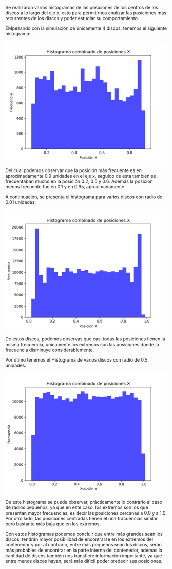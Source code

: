Se realizaron varios histogramas de las posiciones de los centros de los discos a lo largo del eje x, esto para permitirnos analizar las posiciones más recurrentes de los discos y poder estudiar su comportamiento.

EMpezando con la simulación de únicamente 4 discos, tenemos el siguiente histograma:

![Histograma de 4 discos](imagenes/Histograma_4_discos.png)

Del cual podemos observar que la posición más frecuente es en aproximadamente 0.9 unidades en el eje x, seguido de esta tambíen se frecuentaban mucho en la posición 0.2, 0.5 y 0.6. Además la posición menos frecuente fue en 0.1 y en 0.95, aproximadamente.

A continuación, se presenta el histograma para varios discos con radio de 0.01 unidades:

![Histograma de muchos discos de radio 0.5](imagenes/Histograma_bigRadius.png)

De estos discos, podemos observas que casi todas las posiciones tienen la misma frecuencia, únicamente los extremos son las posiciones donde la frecuencia disminuye considerablemente.

Por útimo tenemos el Histograma de varios discos con radio de 0.5 unidades:

![Histograma de muchos discos de radio 0.01](imagenes/Histograma_smallRadius.png)

De este histograma se puede observar, prácticamente lo contrario al caso de radios pequeños, ya que en este caso, los extremos son los que presentan mayor frecuencias, es decir las posiciones cercanas a 0.0 y a 1.0. Por otro lado, las posiciones centradas tienen el una fracuencias similar pero bastante más baja que en los extremos.

Con estos histogramas podemos concluir que entre más grandes sean los discos, tendrán mayor posibilidad de encontrarse en los extremos del contenedor y por al contrario, entre más pequeños sean los discos, serán más probables de encontrar en la parte interna del contenedor, además la cantidad de discos también nos transfiere información importante, ya que entre menos discos hayan, será más díficil poder predecir sus posiciones.

